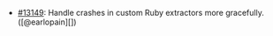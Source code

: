 * [#13149](https://github.com/rubocop/rubocop/issues/13149): Handle crashes in custom Ruby extractors more gracefully. ([@earlopain][])
